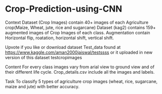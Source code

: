 # Crop-Prediction-using-CNN
Context
Dataset (Crop Images) contain 40+ images of each Agriculture crop(Maize, Wheat, jute, rice and sugarcane)
Dataset (kag2) contains 159+ augmented images of Crop Images of each class. Augmentation contain Horizontal flip, roatation, horizontal shift, vertical shift.

Upvote if you like or download dataset
Test_data found at https://www.kaggle.com/aman2000jaiswal/testssss
or it uploaded in new version of this dataset testcropimages


Content
For every class images vary from arial view to ground view and of their different life cycle.
Crop_details.csv include all the images and labels.

Task
To classify 5 types of agriculture crop images (wheat, rice, sugarcane, maize and jute) with better accuracy.

